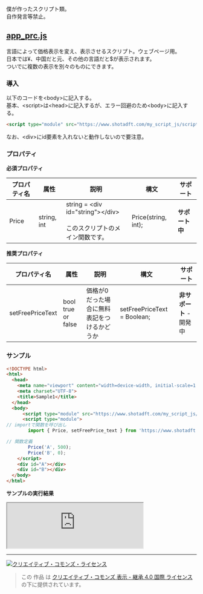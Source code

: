 <p>僕が作ったスクリプト類。
<br />自作発言等禁止。</p>
<h2><a href="https://www.shotadft.com/my_script_js/script/app_prc.js">app_prc.js</a></h2>
<p>言語によって価格表示を変え、表示させるスクリプト。ウェブページ用。<br />
日本では&yen;、中国だと元、その他の言語だと$が表示されます。<br />ついでに複数の表示を別々のものにできます。</p>
<h3>導入</h3>
<p>以下のコードを&lt;body&gt;に記入する。<br />
基本、&lt;script&gt;は&lt;head&gt;に記入するが、エラー回避のため&lt;body&gt;に記入する。</p>

```html
<script type="module" src="https://www.shotadft.com/my_script_js/script/app_prc.js"></script>
```
<p>なお、&lt;div&gt;にid要素を入れないと動作しないので要注意。</p>

<h3>プロパティ</h3>
<p><b>必須プロパティ</b></p>

| プロパティ名 | 属性        | 説明                                                               | 構文                | サポート       | 
| ------------ | ----------- | ------------------------------------------------------------------ | ------------------- | -------------- | 
| Price        | string, int | string = &lt;div id="string"&gt;&lt;/div&gt;<br><br>このスクリプトのメイン関数です。 | Price(string, int); | **サポート中** | 
<p><b>推奨プロパティ</b></p>

| プロパティ名     | 属性                 | 説明                                        | 構文                        | サポート                | 
| ---------------- | -------------------- | ------------------------------------------- | --------------------------- | ----------------------- | 
| setFreePriceText | bool<br />true or false | 価格が0だった場合に無料表記をつけるかどうか | setFreePriceText = Boolean; | **非サポート** - 開発中 | 
<h3>サンプル</h3>

```html
<!DOCTYPE html>
<html>
  <head>
    <meta name="viewport" content="width=device-width, initial-scale=1.0">
    <meta charset="UTF-8">
    <title>Sample1</title>
  </head>
  <body>
      <script type="module" src="https://www.shotadft.com/my_script_js/script/app_prc.js"></script>
      <script type="module">
// importで関数を呼び出し
        import { Price, setFreePrice_text } from 'https://www.shotadft.com/my_script_js/script/app_prc.js';

// 関数定義
        Price('A', 500);
        Price('B', 0);
    </script>
    <div id="A"></div>
    <div id="B"></div>
  </body>
</html>
```
<p><b>サンプルの実行結果</b></p>
<iframe
src="https://www.shotadft.com/my_script_js/SampleSite/app_prc_js/sample1.html"
  title="Sample1"
  width="360"
  height="120">
</iframe>
<hr />
<a rel="license" href="http://creativecommons.org/licenses/by-sa/4.0/"><img alt="クリエイティブ・コモンズ・ライセンス" style="border-width:0" src="https://i.creativecommons.org/l/by-sa/4.0/88x31.png" /></a><br />

> この 作品 は <a rel="license" href="http://creativecommons.org/licenses/by-sa/4.0/">クリエイティブ・コモンズ 表示 - 継承 4.0 国際 ライセンス</a>の下に提供されています。
